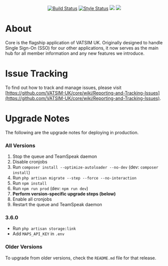 <p align="center">
  <a href="https://travis-ci.org/VATSIM-UK/core"><img src="https://travis-ci.org/VATSIM-UK/core.svg" alt="Build Status"></a>
  <a href="https://styleci.io/repos/75443611"><img src="https://styleci.io/repos/75443611/shield?style=flat" alt="Style Status"></a>
  <a href="https://codeclimate.com/github/VATSIM-UK/core/maintainability"><img src="https://api.codeclimate.com/v1/badges/6a47acbf3b7798883e7e/maintainability" /></a>
  <a href="https://codeclimate.com/github/VATSIM-UK/core/test_coverage"><img src="https://api.codeclimate.com/v1/badges/6a47acbf3b7798883e7e/test_coverage" /></a>
</p>

# About

Core is the flagship application of VATSIM UK. Originally designed to handle Single Sign-On (SSO) for our other applications, it now serves as the main hub for all member information and any new features we introduce.

# Issue Tracking

To find out how to track and manage issues, please visit [https://github.com/VATSIM-UK/core/wiki/Reporting-and-Tracking-Issues](https://github.com/VATSIM-UK/core/wiki/Reporting-and-Tracking-Issues).

# Upgrade Notes

The following are the upgrade notes for deploying in production.

### All Versions

1. Stop the queue and TeamSpeak daemon
2. Disable cronjobs
3. Run `composer install --optimize-autoloader --no-dev` (dev: `composer install`)
4. Run `php artisan migrate --step --force --no-interaction`
6. Run `npm install`
7. Run `npm run prod` (dev: `npm run dev`)
8. **Perform version-specific upgrade steps (below)**
9. Enable all cronjobs
10. Restart the queue and TeamSpeak daemon

### 3.6.0

* Run `php artisan storage:link`
* Add `MAPS_API_KEY` in `.env`

### Older Versions

To upgrade from older versions, check the `README.md` file for that release.
